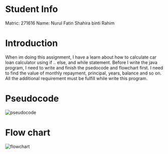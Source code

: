 # Student Info

Matric: 271616
Name: Nurul Fatin Shahira binti Rahim

# Introduction

When im doing this assignment, I have a learn about how to calculate car loan calculator  using if .. else, and while statement. Before I write the java program, I need to write and finish the psedocode and flowchart first. I need to find the value of monthly repayment, principal, years, balance and so on. All the additional requirement must be fulfill while write this program.

# Pseudocode

![pseudocode](https://user-images.githubusercontent.com/55240830/68539838-78009980-03c4-11ea-9109-26c055f11b6f.jpg)

# Flow chart

![flowchart](https://user-images.githubusercontent.com/55240830/68539876-cada5100-03c4-11ea-844b-4d0a99eecd2a.jpg)


